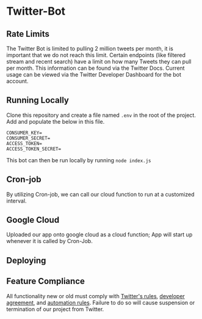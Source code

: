 # Twitter-Bot

## Rate Limits
The Twitter Bot is limited to pulling 2 million tweets per month, it is important that we do not reach this limit. Certain endpoints (like filtered stream and recent search) have a limit on how many Tweets they can pull per month. This information can be found via the Twitter Docs. Current usage can be viewed via the Twitter Developer Dashboard for the bot account.

## Running Locally
Clone this repository and create a file named `.env` in the root of the project. Add and populate the below in this file.

```
CONSUMER_KEY=
CONSUMER_SECRET=
ACCESS_TOKEN=
ACCESS_TOKEN_SECRET=
```

This bot can then be run locally by running ```node index.js```

## Cron-job 
By utilizing Cron-job, we can call our cloud function to run at a customized interval. 

## Google Cloud 
Uploaded our app onto google cloud as a cloud function; App will start up whenever it is called by Cron-Job. 

## Deploying

## Feature Compliance
All functionality new or old must comply with [Twitter's rules](https://help.twitter.com/en/rules-and-policies/twitter-automation), [developer agreement](https://developer.twitter.com/en/developer-terms/agreement-and-policy), and [automation rules](https://help.twitter.com/en/rules-and-policies/twitter-rules). Failure to do so will cause suspension or termination of our project from Twitter.
